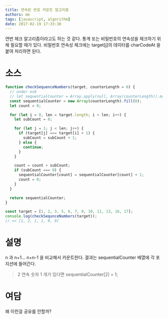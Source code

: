 ```yaml
---
title: 연속된 번호 카운트 알고리즘
authors: me
tags: [javascript, algorithm]
date: 2017-02-19 17:33:38
---
```


연번 체크 알고리즘이라고도 하는 것 같다.
통계 또는 비밀번호의 연속성을 체크하기 위해 필요할 때가 있다.
비밀번호 연속성 체크에는 target[j]의 데이터를 charCodeAt 을 붙여 처리하면 된다.

# 소스

```js
function checkSequenceNumbers(target, counterLength = 6) {
  // under es6
  // let sequentialCounter = Array.apply(null, Array(counterLength)).map(Number.prototype.valueOf,0);
  const sequentialCounter = new Array(counterLength).fill(0);
  let count = 0;

  for (let i = 0, len = target.length; i < len; i++) {
    let subCount = 0;

    for (let j = 1; j < len; j++) {
      if (target[j] === target[i] + 1) {
        subCount = subCount + 1;
      } else {
        continue;
      }
    }

    count = count + subCount;
    if (subCount === 0) {
      sequentialCounter[count] = sequentialCounter[count] + 1;
      count = 0;
    }
  }

  return sequentialCounter;
}

const target = [1, 2, 3, 5, 6, 7, 8, 10, 11, 13, 16, 17];
console.log(checkSequnceNumbers(target));
// => [1, 2, 1, 1, 0, 0]
```

# 설명

n 과 n+1... n+n-1 을 비교해서 카운트한다.
결과는 sequentialCounter 배열에 각 포지션에 들어간다.

> 2 연속 숫자 1 개가 있다면 sequentialCounter[2] = 1;

# 여담

왜 이런걸 공유를 안할까?
